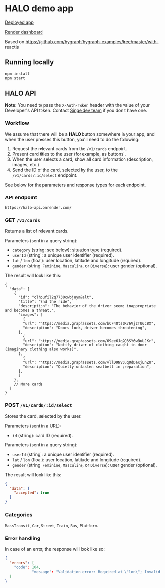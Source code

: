 # HALO demo app

[Deployed app](https://halo-demo.onrender.com/)

[Render dashboard](https://dashboard.render.com/static/srv-chhoalrhp8ufj5ocqvlg)

Based on https://github.com/hygraph/hygraph-examples/tree/master/with-reactjs

## Running locally

```
npm install
npm start
```

## HALO API

**Note:** You need to pass the `X-Auth-Token` header with the value of your Developer's API token. Contact [Singe dev team](m.diaz@singenetwork.com) if you don't have one.

### Workflow

We assume that there will be a **HALO** button somewhere in your app, and when the user presses this button, you'll need to do the following:

1. Request the relevant cards from the `/v1/cards` endpoint.
2. Present card titles to the user (for example, as buttons).
3. When the user selects a card, show all card information (description, images, etc.)
4. Send the ID of the card, selected by the user, to the `/v1/cards/:id/select` endpoint.

See below for the parameters and response types for each endpoint.

### API endpoint

`https://halo-api.onrender.com/`

### GET `/v1/cards`

Returns a list of relevant cards.

Parameters (sent in a query string):

- `category` (string: see below): situation type (required).
- `userId` (string): a unique user identifier (required).
- `lat` / `lon` (float): user location, latitude and longitude (required).
- `gender` (string: `Feminine`, `Masculine`, or `Diverse`): user gender (optional).

The result will look like this:

```json5
{
  "data": [
    {
      "id": "clhoufil2q7730cwbjuym7alt",
      "title": "End the ride",
      "description": "The behavior of the driver seems inappropriate and becomes a threat.",
      "images": [
        {
        "url": "https://media.graphassets.com/bCF4Ots6R76VjzTU6c8X",
        "description": "Doors lock, driver becomes threatening",
      },
        {
        "url": "https://media.graphassets.com/69ee6Jq2Q3SY6wBuUJKr",
        "description": "Notify driver of clothing caught in door (imaginary clothing also works)",
      },
        {
        "url": "https://media.graphassets.com/vllD9NVQuq0dDaKjLnZU",
        "description": "Quietly unfasten seatbelt in preparation",
      },
      ]
    },
    // More cards
  ]
}
```

### POST `/v1/cards/:id/select`

Stores the card, selected by the user.

Parameters (sent in a URL):

- `id` (string): card ID (required).

Parameters (sent in a query string):

- `userId` (string): a unique user identifier (required).
- `lat` / `lon` (float): user location, latitude and longitude (required).
- `gender` (string: `Feminine`, `Masculine`, or `Diverse`): user gender (optional).

The result will look like this:

```json
{
  "data": {
    "accepted": true
  }
}
```

### Categories

`MassTransit`, `Car`, `Street`, `Train`, `Bus`, `Platform`.

### Error handling

In case of an error, the response will look like so:

```json
{
  "errors": [
    "code": 104,
			"message": "Validation error: Required at \"lon\"; Invalid enum value. Expected 'MassTransit' | 'Car' | 'Street' | 'Train' | 'Bus' | 'Platform', received 'Buss' at \"category\""
  ]
}
```
